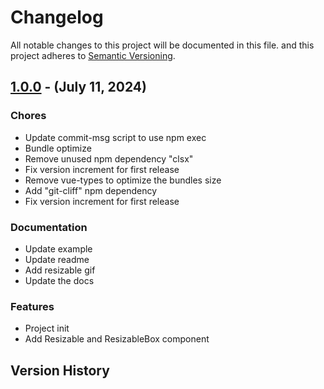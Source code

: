 # Changelog

All notable changes to this project will be documented in this file.
and this project adheres to [Semantic Versioning](https://semver.org/spec/v2.0.0.html).

## [1.0.0] - (July 11, 2024)

### Chores

- Update commit-msg script to use npm exec
- Bundle optimize
- Remove unused npm dependency "clsx"
- Fix version increment for first release
- Remove vue-types to optimize the bundles size
- Add "git-cliff" npm dependency
- Fix version increment for first release

### Documentation

- Update example
- Update readme
- Add resizable gif
- Update the docs

### Features

- Project init
- Add Resizable and ResizableBox component

## Version History

[1.0.0]: https://github.com///releases/tag/v1.0.0

